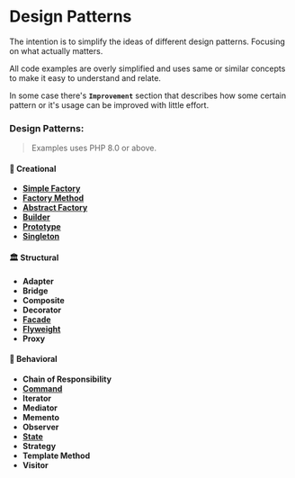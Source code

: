 # Design Patterns
The intention is to simplify the ideas of different design patterns. Focusing on what actually matters.

All code examples are overly simplified and uses same or similar concepts to make it easy to understand and relate.

In some case there's **`Improvement`** section that describes how some certain pattern or it's usage can be improved with little effort.

### Design Patterns:
>Examples uses PHP 8.0 or above.
#### 🍎 Creational
* [**Simple Factory**](./creational/simple-factory.md)
* [**Factory Method**](./creational/factory-method.md)
* [**Abstract Factory**](./creational/abstract-factory.md)
* [**Builder**](./creational/builder.md)
* [**Prototype**](./creational/prototype.md)
* [**Singleton**](./creational/singleton.md)

#### 🏛️ Structural
* **Adapter**
* **Bridge**
* **Composite**
* **Decorator**
* [**Facade**](./structural/facade.md)
* [**Flyweight**](./structural/facade.md)
* **Proxy**

#### 🤝 Behavioral
* **Chain of Responsibility**
* [**Command**](./behavioral/command.md)
* **Iterator**
* **Mediator**
* **Memento**
* **Observer**
* [**State**](./behavioral/state.md)
* **Strategy**
* **Template Method**
* **Visitor**

